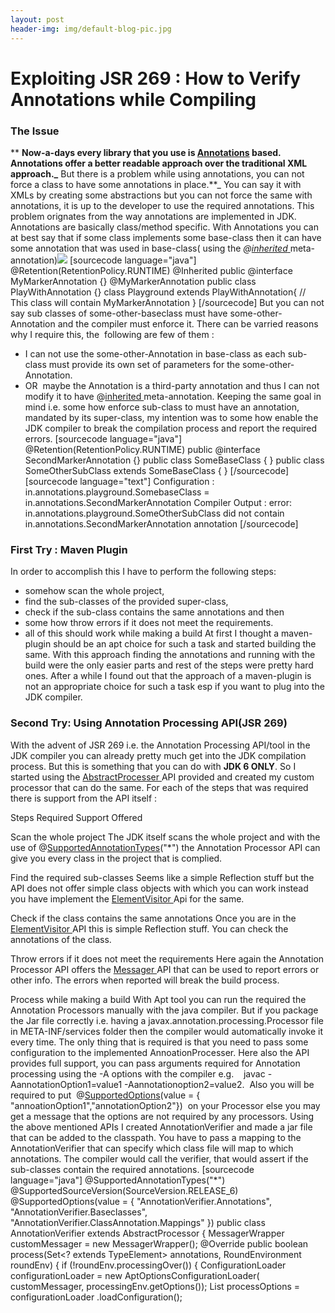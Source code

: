 ```yaml
---
layout: post
header-img: img/default-blog-pic.jpg
---
```


# Exploiting JSR 269 : How to Verify Annotations while Compiling

### The Issue

** **Now-a-days every library that you use is [Annotations](http://download.oracle.com/javase/tutorial/java/javaOO/annotations.html) based. Annotations offer a better readable approach over the traditional XML approach._** But there is a problem while using annotations, you can not force a class to have some annotations in place.**_ You can say it with XMLs by creating some abstractions but you can not force the same with annotations, it is up to the developer to use the required annotations. This problem orignates from the way annotations are implemented in JDK. Annotations are basically class/method specific. With Annotations you can at best say that if some class implements some base-class then it can have some annotation that was used in base-class( using the _@[inherited](http://download.oracle.com/javase/6/docs/api/java/lang/annotation/Inherited.html)_[ ](http://download.oracle.com/javase/6/docs/api/java/lang/annotation/Inherited.html)meta-annotation)![](http://rash0208.wordpress.com/wp-includes/js/tinymce/plugins/wordpress/img/trans.gif) [sourcecode language="java"] @Retention(RetentionPolicy.RUNTIME) @Inherited public @interface MyMarkerAnnotation {} @MyMarkerAnnotation public class PlayWithAnnotation {} class Playground extends PlayWithAnnotation{ // This class will contain MyMarkerAnnotation } [/sourcecode] But you can not say sub classes of some-other-baseclass must have some-other-Annotation and the compiler must enforce it. There can be varried reasons why I require this, the  following are few of them : 

  * I can not use the some-other-Annotation in base-class as each sub-class must provide its own set of parameters for the some-other-Annotation.
  * OR  maybe the Annotation is a third-party annotation and thus I can not modify it to have @[inherited ](http://download.oracle.com/javase/6/docs/api/java/lang/annotation/Inherited.html)meta-annotation.
Keeping the same goal in mind i.e. some how enforce sub-class to must have an annotation, mandated by its super-class, my intention was to some how enable the JDK compiler to break the compilation process and report the required errors. [sourcecode language="java"] @Retention(RetentionPolicy.RUNTIME) public @interface SecondMarkerAnnotation {} public class SomeBaseClass { } public class SomeOtherSubClass extends SomeBaseClass { } [/sourcecode] [sourcecode language="text"] Configuration : in.annotations.playground.SomebaseClass = in.annotations.SecondMarkerAnnotation Compiler Output : error: in.annotations.playground.SomeOtherSubClass did not contain in.annotations.SecondMarkerAnnotation annotation [/sourcecode] 

### First Try : Maven Plugin

In order to accomplish this I have to perform the following steps: 

  * somehow scan the whole project,
  * find the sub-classes of the provided super-class,
  * check if the sub-class contains the same annotations and then
  * some how throw errors if it does not meet the requirements.
  * all of this should work while making a build
At first I thought a maven-plugin should be an apt choice for such a task and started building the same. With this approach finding the annotations and running with the build were the only easier parts and rest of the steps were pretty hard ones. After a while I found out that the approach of a maven-plugin is not an appropriate choice for such a task esp if you want to plug into the JDK compiler. 

### Second Try: Using Annotation Processing API(JSR 269)

With the advent of JSR 269 i.e. the Annotation Processing API/tool in the JDK compiler you can already pretty much get into the JDK compilation process. But this is something that you can do with **JDK 6 ONLY**. So I started using the [AbstractProcesser ](http://download.oracle.com/javase/6/docs/api/javax/annotation/processing/AbstractProcessor.html)API provided and created my custom processor that can do the same. For each of the steps that was required there is support from the API itself : 

Steps Required
Support Offered

Scan the whole project
The JDK itself scans the whole project and with the use of @[SupportedAnnotationTypes](http://download.oracle.com/javase/6/docs/api/javax/annotation/processing/SupportedAnnotationTypes.html)("*") the Annotation Processor API can give you every class in the project that is complied.

Find the required sub-classes
Seems like a simple Reflection stuff but the API does not offer simple class objects with which you can work instead you have implement the [ElementVisitor ](http://download.oracle.com/javase/6/docs/api/javax/lang/model/element/ElementVisitor.html)Api for the same.

Check if the class contains the same annotations
Once you are in the [ElementVisitor ](http://download.oracle.com/javase/6/docs/api/javax/lang/model/element/ElementVisitor.html)API this is simple Reflection stuff. You can check the annotations of the class.

Throw errors if it does not meet the requirements
Here again the Annotation Processor API offers the [Messager ](http://download.oracle.com/javase/6/docs/api/javax/annotation/processing/Messager.html)API that can be used to report errors or other info. The errors when reported will break the build process.

Process while making a build
With Apt tool you can run the required the Annotation Processors manually with the java compiler. But if you package the Jar file correctly i.e. having a javax.annotation.processing.Processor file in META-INF/services folder then the compiler would automatically invoke it every time.
The only thing that is required is that you need to pass some configuration to the implemented AnnoationProcesser. Here also the API provides full support, you can pass arguments required for Annotation processing using the -A options with the compiler e.g.    javac -AannotationOption1=value1 -Aannotationoption2=value2.  Also you will be required to put  @[SupportedOptions](http://download.oracle.com/javase/6/docs/api/javax/annotation/processing/SupportedOptions.html)(value = { "annoationOption1","annotationOption2"})  on your Processor else you may get a message that the options are not required by any processors. Using the above mentioned APIs I created AnnotationVerifier and made a jar file that can be added to the classpath. You have to pass a mapping to the AnnotationVerifier that can specify which class file will map to which annotations. The compiler would call the verifier, that would assert if the sub-classes contain the required annotations. [sourcecode language="java"] @SupportedAnnotationTypes("*") @SupportedSourceVersion(SourceVersion.RELEASE_6) @SupportedOptions(value = { "AnnotationVerifier.Annotations", "AnnotationVerifier.Baseclasses", "AnnotationVerifier.ClassAnnotation.Mappings" }) public class AnnotationVerifier extends AbstractProcessor { MessagerWrapper customMessager = new MessagerWrapper(); @Override public boolean process(Set<? extends TypeElement> annotations, RoundEnvironment roundEnv) { if (!roundEnv.processingOver()) { ConfigurationLoader configurationLoader = new AptOptionsConfigurationLoader( customMessager, processingEnv.getOptions()); List<AnnotationBaseclassMapper> processOptions = configurationLoader .loadConfiguration();